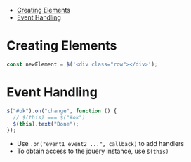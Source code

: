 - [Creating Elements](#creating-elements)
- [Event Handling](#event-handling)

# Creating Elements

```ts
const newElement = $('<div class="row"></div>');
```

# Event Handling

```ts
$("#ok").on("change", function () {
  // $(this) === $("#ok")
  $(this).text("Done");
});
```

- Use `.on("event1 event2 ...", callback)` to add handlers
- To obtain access to the jquery instance, use `$(this)`
